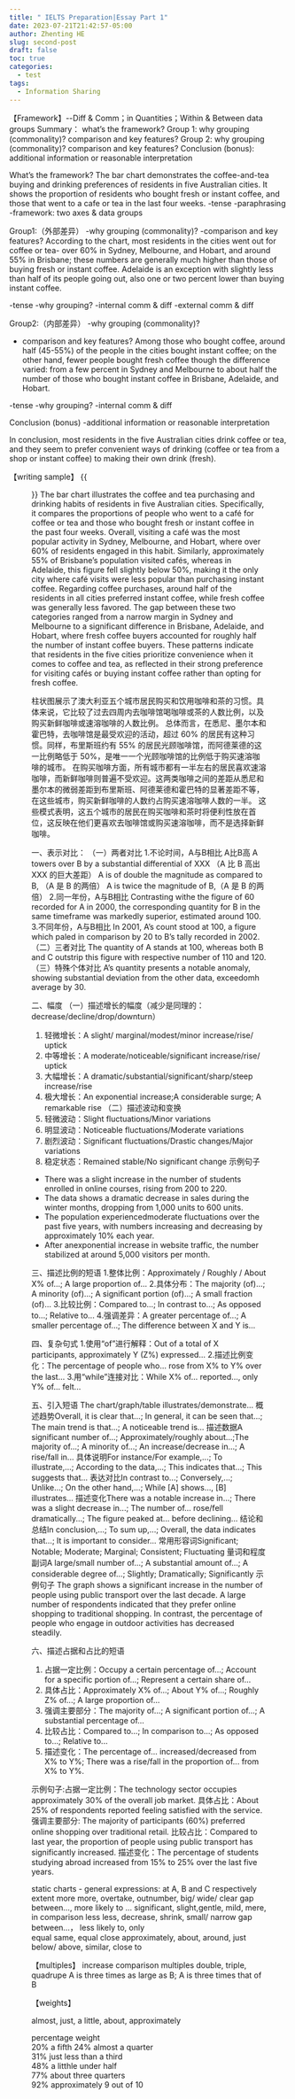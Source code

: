 ```yaml
---
title: " IELTS Preparation|Essay Part 1"
date: 2023-07-21T21:42:57-05:00
author: Zhenting HE
slug: second-post
draft: false
toc: true
categories:
  - test
tags:
  - Information Sharing
---
```



【Framework】--Diff & Comm；in Quantities；Within & Between data groups
Summary：
what’s the framework?
Group 1:
why grouping (commonality)?
comparison and key features?
Group 2:
why grouping (commonality)?
comparison and key features?
Conclusion (bonus):
additional information or reasonable interpretation 

What’s the framework?
The bar chart demonstrates the coffee-and-tea buying and drinking preferences of residents in five Australian cities. It shows the proportion of residents who bought fresh or instant coffee, and those that went to a cafe or tea in the last four weeks.
-tense
-paraphrasing
-framework: two axes & data groups

Group1:（外部差异）
-why grouping (commonality)?
-comparison and key features?
According to the chart, most residents in the cities went out for coffee or tea- over 60% in Sydney, Melbourne, and Hobart, and around 55% in Brisbane; these numbers are generally much higher than those of buying fresh or instant coffee. Adelaide is an exception with slightly less than half of its people going out, also one or two percent lower than buying instant coffee.

-tense
-why grouping?
-internal comm & diff
-external comm & diff

Group2:（内部差异）
 -why grouping (commonality)?
- comparison and key features?
Among those who bought coffee, around half (45-55%) of the people in the cities bought instant coffee; on the other hand, fewer people bought fresh coffee though the difference varied: from a few percent in Sydney and Melbourne to about half the number of those who bought instant coffee in Brisbane, Adelaide, and Hobart. 

-tense
-why grouping?
-internal comm & diff

Conclusion (bonus)
-additional information or reasonable interpretation

In conclusion, most residents in the five Australian cities drink coffee or tea, and they seem to prefer convenient ways of drinking (coffee or tea from a shop or instant coffee) to making their own drink (fresh).

【writing sample】
{{<figure src="/images/Example 1 Bar graphs.png" title="Example 1-Bar graphs" width="360">}}
The bar chart illustrates the coffee and tea purchasing and drinking habits of residents in five Australian cities. Specifically, it compares the proportions of people who went to a café for coffee or tea and those who bought fresh or instant coffee in the past four weeks.
Overall, visiting a café was the most popular activity in Sydney, Melbourne, and Hobart, where over 60% of residents engaged in this habit. Similarly, approximately 55% of Brisbane’s population visited cafés, whereas in Adelaide, this figure fell slightly below 50%, making it the only city where café visits were less popular than purchasing instant coffee.
Regarding coffee purchases, around half of the residents in all cities preferred instant coffee, while fresh coffee was generally less favored. The gap between these two categories ranged from a narrow margin in Sydney and Melbourne to a significant difference in Brisbane, Adelaide, and Hobart, where fresh coffee buyers accounted for roughly half the number of instant coffee buyers.
These patterns indicate that residents in the five cities prioritize convenience when it comes to coffee and tea, as reflected in their strong preference for visiting cafés or buying instant coffee rather than opting for fresh coffee.

柱状图展示了澳大利亚五个城市居民购买和饮用咖啡和茶的习惯。具体来说，它比较了过去四周内去咖啡馆喝咖啡或茶的人数比例，以及购买新鲜咖啡或速溶咖啡的人数比例。
总体而言，在悉尼、墨尔本和霍巴特，去咖啡馆是最受欢迎的活动，超过 60% 的居民有这种习惯。同样，布里斯班约有 55% 的居民光顾咖啡馆，而阿德莱德的这一比例略低于 50%，是唯一一个光顾咖啡馆的比例低于购买速溶咖啡的城市。
在购买咖啡方面，所有城市都有一半左右的居民喜欢速溶咖啡，而新鲜咖啡则普遍不受欢迎。这两类咖啡之间的差距从悉尼和墨尔本的微弱差距到布里斯班、阿德莱德和霍巴特的显著差距不等，在这些城市，购买新鲜咖啡的人数约占购买速溶咖啡人数的一半。
这些模式表明，这五个城市的居民在购买咖啡和茶时将便利性放在首位，这反映在他们更喜欢去咖啡馆或购买速溶咖啡，而不是选择新鲜咖啡。

一、表示对比：
（一）两者对比
1.不论时间，A与B相比
A比B高
A towers over B by a substantial differential of XXX （A 比 B 高出 XXX 的巨大差距）
A is of double the magnitude as compared to  B, （A 是 B 的两倍）
A is twice the magnitude of B,（A 是 B 的两倍）
2.同一年份，A与B相比
Contrasting withe the figure of 60 recorded for A in 2000, the corresponding quantity for B in the same timeframe was markedly superior, estimated around 100.
3.不同年份，A与B相比
In 2001, A’s count stood at 100, a figure which paled in comparison by 20 to B’s tally recorded in 2002.
（二）三者对比
The quantity of A stands at 100, whereas both B and C outstrip this figure with respective number of 110 and 120.
（三）特殊个体对比
A’s quantity presents a notable anomaly, showing substantial deviation from the other data, exceedomh average by 30.

二、幅度
（一）描述增长的幅度（减少是同理的： decrease/decline/drop/downturn）
1. 轻微增长：A slight/ marginal/modest/minor increase/rise/ uptick
2. 中等增长：A moderate/noticeable/significant  increase/rise/ uptick
3. 大幅增长：A dramatic/substantial/significant/sharp/steep increase/rise
4. 极大增长：An exponential increase;A considerable surge; A remarkable rise
（二）描述波动和变换
1. 轻微波动：Slight fluctuations/Minor variations
2. 明显波动：Noticeable fluctuations/Moderate variations
3. 剧烈波动：Significant fluctuations/Drastic changes/Major variations
4. 稳定状态：Remained stable/No significant change
示例句子
- There was a slight increase in the number of students enrolled in online courses, rising from 200 to 220.
- The data shows a dramatic decrease in sales during the winter months, dropping from 1,000 units to 600 units.
- The population experiencedmoderate fluctuations over the past five years, with numbers increasing and decreasing by approximately 10% each year.
- After anexponential increase in website traffic, the number stabilized at around 5,000 visitors per month.

三、描述比例的短语
1.整体比例：Approximately / Roughly / About X% of...; A large proportion of...
2.具体分布：The majority (of)...; A minority (of)...; A significant portion (of)...; A small fraction (of)...
3.比较比例：Compared to...; In contrast to...; As opposed to...; Relative to...
4.强调差异：A greater percentage of...; A smaller percentage of...; The difference between X and Y is...

四、复杂句式
1.使用“of”进行解释：Out of a total of X participants, approximately Y (Z%) expressed...
2.描述比例变化：The percentage of people who... rose from X% to Y% over the last...
3.用“while”连接对比：While X% of... reported..., only Y% of... felt...

五、引入短语
The chart/graph/table illustrates/demonstrate...
概述趋势Overall, it is clear that...; In general, it can be seen that...; The main trend is that...; A noticeable trend is...
描述数据A significant number of...; Approximately/roughly about...;The majority of...; A minority of...; An increase/decrease in...; A rise/fall in...
具体说明For instance/For example,...; To illustrate,...; According to the data,...; This indicates that...; This suggests that...
表达对比In contrast to...; Conversely,...; Unlike...; On the other hand,...; While [A] shows..., [B] illustrates...
描述变化There was a notable increase in...; There was a slight decrease in...; The number of... rose/fell dramatically...; The figure peaked at... before declining...
结论和总结In conclusion,...; To sum up,...; Overall, the data indicates that...; It is important to consider...
常用形容词Significant; Notable; Moderate; Marginal; Consistent; Fluctuating
量词和程度副词A large/small number of...; A substantial amount of...; A considerable degree of...; Slightly; Dramatically; Significantly
示例句子
The graph shows a significant increase in the number of people using public transport over the last decade.
A large number of respondents indicated that they prefer online shopping to traditional shopping.
In contrast, the percentage of people who engage in outdoor activities has decreased steadily.

六、描述占据和占比的短语
1. 占据一定比例：Occupy a certain percentage of...; Account for a specific portion of...; Represent a certain share of...
2. 具体占比：Approximately X% of...; About Y% of...; Roughly Z% of...; A large proportion of...
3. 强调主要部分：The majority of...; A significant portion of...; A substantial percentage of...
4. 比较占比：Compared to...; In comparison to...; As opposed to...; Relative to...
5. 描述变化：The percentage of... increased/decreased from X% to Y%; There was a rise/fall in the proportion of... from X% to Y%.

示例句子:占据一定比例：The technology sector occupies approximately 30% of the overall job market.
具体占比：About 25% of respondents reported feeling satisfied with the service.
强调主要部分: The majority of participants (60%) preferred online shopping over traditional retail.
比较占比：Compared to last year, the proportion of people using public transport has significantly increased.
描述变化：The percentage of students studying abroad increased from 15% to 25% over the last five years.

static charts - general expressions:
at A, B and C respectively
	extent
more	more, overtake, outnumber, big/ wide/ clear gap between…,  more likely to …	significant, slight,gentle, mild, mere, in comparison
less	less, decrease, shrink, small/ narrow gap between…， less likely to, only	
equal	same, equal	
close	approximately, about, around, just below/ above, similar, close to	

【multiples】
	increase	comparison
  multiples	double, triple, quadrupe	A is three times as large as B; A is three times that of B

【weights】

almost, just, a little, about, approximately

percentage	weight	
20%	a fifth	
24%	almost a quarter	
31%	just less than a third	
48%	a litthle under half	
77%	about three quarters	
92%	approximately 9 out of 10
